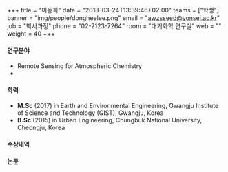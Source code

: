 +++
title = "이동희"
date = "2018-03-24T13:39:46+02:00"
teams = ["학생"]
banner = "img/people/dongheelee.png"
email = "awzsseed@yonsei.ac.kr"
job = "박사과정"
phone = "02-2123-7264"
room = "대기화학 연구실"
web = ""
weight = 40
+++

#### 연구분야
+ Remote Sensing for Atmospheric Chemistry
+

#### 학력
 + **M.Sc** (2017) in Earth and Environmental Engineering, Gwangju Institute of Science and Technology (GIST), Gwangju, Korea
 + **B.Sc** (2015) in Urban Engineering, Chungbuk National University, Cheongju, Korea
#### 수상내역

#### 논문
